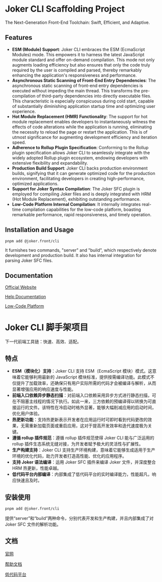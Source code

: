 # Joker CLI Scaffolding Project

The Next-Generation Front-End Toolchain: Swift, Efficient, and Adaptive.

## Features

-   **ESM (Module) Support**: Joker CLI embraces the ESM (EcmaScript Modules) mode. This empowers it to harness the latest JavaScript module standard and offer on-demand compilation. This mode not only augments loading efficiency but also ensures that only the code truly required by the user is compiled and parsed, thereby remarkably enhancing the application's responsiveness and performance.
-   **Asynchronous Static Scanning of Front-End Entry Dependencies**: The asynchronous static scanning of front-end entry dependencies is executed without impeding the main thread. This transforms the pre-compilation of third-party dependencies into directly executable files. This characteristic is especially conspicuous during cold start, capable of substantially diminishing application startup time and optimizing user experience.
-   **Hot Module Replacement (HMR) Functionality**: The support for hot module replacement enables developers to instantaneously witness the effects of code alterations while the application is running, eliminating the necessity to reload the page or restart the application. This is of utmost significance for augmenting development efficiency and iteration speed.
-   **Adherence to Rollup Plugin Specification**: Conforming to the Rollup plugin specification allows Joker CLI to seamlessly integrate with the widely adopted Rollup plugin ecosystem, endowing developers with extensive flexibility and expandability.
-   **Production Build Support**: Joker CLI backs production environment builds, signifying that it can generate optimized code for the production environment, facilitating developers in creating high-performance, optimized applications.
-   **Support for Joker Syntax Compilation**: The Joker SFC plugin is employed for compiling Joker files and is deeply integrated with HRM (Hot Module Replacement), exhibiting outstanding performance.
-   **Low-Code Platform Internal Compilation**: It internally integrates real-time compilation capabilities for the low-code platform, boasting remarkable performance, rapid responsiveness, and timely operation.

## Installation and Usage

```
pnpm add @joker.front/cli
```

It furnishes two commands, "server" and "build", which respectively denote development and production build. It also has internal integration for parsing Joker SFC files.

## Documentation

[Official Website](https://www.jokers.pub)

[Help Documentation](https://front.jokers.pub#/cli)

[Low-Code Platform](https://lowcode.jokers.pub)

# Joker CLI 脚手架项目

下一代前端工具链：快速、高效、适配。

## 特点

-   **ESM（模块化）支持**：Joker CLI 支持 ESM（EcmaScript 模块）模式。这意味着它能够利用最新的 JavaScript 模块标准，提供按需编译功能。此模式不仅提升了加载效率，还确保只有用户实际所需的代码才会被编译与解析，从而显著增强应用的响应速度与性能。
-   **前端入口依赖异步静态扫描**：对前端入口依赖采用异步方式进行静态扫描，可在不阻塞主线程的情况下执行。如此一来，三方依赖的预编译得以转换为可直接运行的文件。该特性在冷启动时格外显著，能够大幅削减应用的启动时间，优化用户体验。
-   **热更新功能**：支持热更新表示开发者在应用运行时可即时看到代码更改的效果，无需重新加载页面或重启应用，这对于提高开发效率和迭代速度极为关键。
-   **遵循 rollup 插件规范**：遵循 rollup 插件规范使得 Joker CLI 能与广泛运用的 rollup 插件生态系统无缝对接，为开发者赋予极大的灵活性与扩展性。
-   **生产构建支持**：Joker CLI 支持生产环境构建，意味着它能够生成适用于生产环境的优化代码，助力开发者打造高性能、优化的应用程序。
-   **支持 Joker 语法编译**：运用 Joker SFC 插件来编译 Joker 文件，并深度整合 HRM 热更新，性能卓越。
-   **低代码平台内部编译**：内部集成了低代码平台的实时编译能力，性能超凡，响应快速且及时。

## 安装使用

```
pnpm add @joker.front/cli
```

提供“server”和“build”两种命令，分别代表开发和生产构建，并且内部集成了对 Joker SFC 文件的解析功能。

## 文档

[官网](https://www.jokers.pub)

[帮助文档](https://front.jokers.pub#/cli)

[低代码平台](https://lowcode.jokers.pub)
